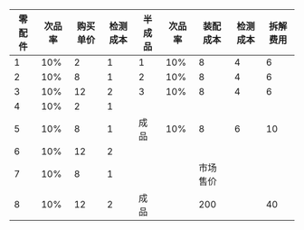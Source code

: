 | 零配件 | 次品率 | 购买单价 | 检测成本 | 半成品 | 次品率 | 装配成本 | 检测成本 | 拆解费用 |
|--------|--------|----------|----------|--------|--------|----------|----------|----------|
| 1      | 10%    | 2        | 1        | 1      | 10%    | 8        | 4        | 6        |
| 2      | 10%    | 8        | 1        | 2      | 10%    | 8        | 4        | 6        |
| 3      | 10%    | 12       | 2        | 3      | 10%    | 8        | 4        | 6        |
| 4      | 10%    | 2        | 1        |        |        |          |          |          |
| 5      | 10%    | 8        | 1        | 成品   | 10%    | 8        | 6        | 10       |
| 6      | 10%    | 12       | 2        |        |        |          |          |          |
| 7      | 10%    | 8        | 1        |        |        | 市场售价 |          |          |
| 8      | 10%    | 12       | 2        | 成品   |        | 200      |          | 40       |